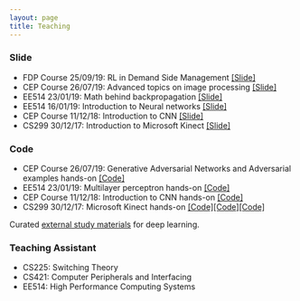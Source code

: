 ```yaml
---
layout: page
title: Teaching
---
```


<!-- ### News

* EE514: Assignment-2 will be due on 11/02/19 [[Link]](https://classroom.google.com/c/Mjc2MTQxODI2OTFa/a/Mjc3NDYwNjIwODNa/details)
* EE514: Assignment-1 will be due on 04/02/19 [[Link]](https://classroom.google.com/c/Mjc2MTQxODI2OTFa/a/Mjc2NDg4NDE4NDda/details)
* EE514: Join [Google classroom](http://classroom.google.com/) with code <font color="red">rqqc859</font> -->

### Slide


* FDP Course 25/09/19: RL in Demand Side Management [[Slide]]()
* CEP Course 26/07/19: Advanced topics on image processing [[Slide]](https://drive.google.com/file/d/1nvhudAbpfPXeqSgwxfn7al4hjG-rToDk/view?usp=sharing)
* EE514 23/01/19: Math behind backpropagation [[Slide]](https://drive.google.com/file/d/1fcvALsno1d4W10wlUYWvi-hXI_yhqNq0/view?usp=sharing)
* EE514 16/01/19: Introduction to Neural networks [[Slide]](https://drive.google.com/file/d/1gCxPc1U3id6lzS4MuhliwPXC8dLltCxY/view?usp=sharing)
* CEP Course 11/12/18: Introduction to CNN [[Slide]](https://goo.gl/oxVCHd)
* CS299 30/12/17: Introduction to Microsoft Kinect [[Slide]](https://drive.google.com/open?id=1p61ZeACxnCZI3NgO7dgDJBDj5aCoMIzD)

### Code

* CEP Course 26/07/19: Generative Adversarial Networks and Adversarial examples hands-on [[Code]](https://github.com/alwynmathew/CEP-MLIPcourse)
* EE514 23/01/19: Multilayer perceptron hands-on [[Code]](https://drive.google.com/drive/folders/1Nn6N0GopiXFUVvRA5Z3rTWJ7Yp7qm4Rd?usp=sharing)
* CEP Course 11/12/18: Introduction to CNN hands-on [[Code]](https://github.com/alwynmathew/CEP-DLcourse)
* CS299 30/12/17: Microsoft Kinect hands-on [[Code]](https://github.com/alwynmathew/libfreenect-with-python)[[Code]](https://github.com/alwynmathew/Kinect-for-windows)[[Code]](https://github.com/alwynmathew/Processing-for-Kinect)

Curated [external study materials](teaching/externallinks) for deep learning.

### Teaching Assistant

* CS225: Switching Theory
* CS421: Computer Peripherals and Interfacing
* EE514: High Performance Computing Systems
